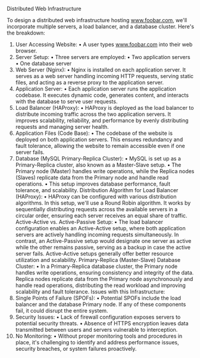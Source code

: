 Distributed Web Infrastructure

To design a distributed web infrastructure hosting www.foobar.com, we'll incorporate multiple servers, a load balancer, and a database cluster. Here's the breakdown:
1.	User Accessing Website:
•	A user types www.foobar.com into their web browser.
2.	Server Setup:
•	Three servers are employed:
•	Two application servers
•	One database server
3.	Web Server (Nginx):
•	Nginx is installed on each application server. It serves as a web server handling incoming HTTP requests, serving static files, and acting as a reverse proxy to the application server.
4.	Application Server:
•	Each application server runs the application codebase. It executes dynamic code, generates content, and interacts with the database to serve user requests.
5.	Load Balancer (HAProxy):
•	HAProxy is deployed as the load balancer to distribute incoming traffic across the two application servers. It improves scalability, reliability, and performance by evenly distributing requests and managing server health.
6.	Application Files (Code Base):
•	The codebase of the website is deployed on both application servers. This ensures redundancy and fault tolerance, allowing the website to remain accessible even if one server fails.
7.	Database (MySQL Primary-Replica Cluster):
•	MySQL is set up as a Primary-Replica cluster, also known as a Master-Slave setup.
•	The Primary node (Master) handles write operations, while the Replica nodes (Slaves) replicate data from the Primary node and handle read operations.
•	This setup improves database performance, fault tolerance, and scalability.
Distribution Algorithm for Load Balancer (HAProxy):
•	HAProxy can be configured with various distribution algorithms. In this setup, we'll use a Round Robin algorithm. It works by sequentially distributing requests across the available servers in a circular order, ensuring each server receives an equal share of traffic.
Active-Active vs. Active-Passive Setup:
•	The load balancer configuration enables an Active-Active setup, where both application servers are actively handling incoming requests simultaneously. In contrast, an Active-Passive setup would designate one server as active while the other remains passive, serving as a backup in case the active server fails. Active-Active setups generally offer better resource utilization and scalability.
Primary-Replica (Master-Slave) Database Cluster:
•	In a Primary-Replica database cluster, the Primary node handles write operations, ensuring consistency and integrity of the data. Replica nodes replicate data from the Primary node asynchronously and handle read operations, distributing the read workload and improving scalability and fault tolerance.
Issues with this Infrastructure:
1.	Single Points of Failure (SPOFs):
•	Potential SPOFs include the load balancer and the database Primary node. If any of these components fail, it could disrupt the entire system.
2.	Security Issues:
•	Lack of firewall configuration exposes servers to potential security threats.
•	Absence of HTTPS encryption leaves data transmitted between users and servers vulnerable to interception.
3.	No Monitoring:
•	Without proper monitoring tools and procedures in place, it's challenging to identify and address performance issues, security breaches, or system failures proactively.
